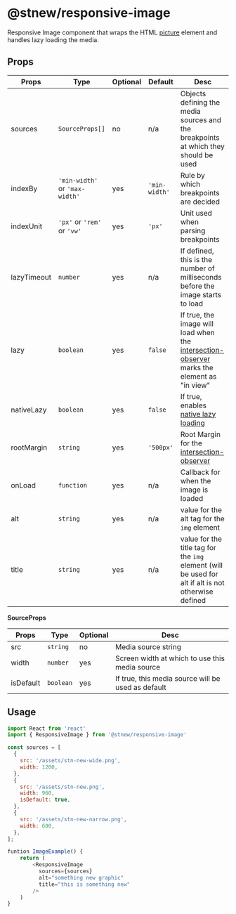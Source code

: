 
# @stnew/responsive-image

Responsive Image component that wraps the HTML [picture] element and handles lazy loading the media.

## Props

| Props | Type | Optional | Default | Desc |
| ----- | ----- | ----- | ----- | ----- |
| sources | `SourceProps[]` | no | n/a | Objects defining the media sources and the breakpoints at which they should be used |
| indexBy | `'min-width'` or `'max-width'` | yes | `'min-width'` | Rule by which breakpoints are decided |
| indexUnit | `'px'` or `'rem'` or `'vw'` | yes | `'px'` | Unit used when parsing breakpoints |
| lazyTimeout | `number` | yes | n/a | If defined, this is the number of milliseconds before the image starts to load |
| lazy | `boolean` | yes | `false` | If true, the image will load when the [intersection-observer] marks the element as "in view" |
| nativeLazy | `boolean` | yes | `false` | If true, enables [native lazy loading](https://developer.mozilla.org/en-US/docs/Web/Performance/Lazy_loading) |
| rootMargin | `string` | yes | `'500px'` | Root Margin for the [intersection-observer] |
| onLoad | `function` | yes | n/a | Callback for when the image is loaded |
| alt | `string` | yes | n/a | value for the alt tag for the `img` element |
| title | `string` | yes | n/a | value for the title tag for the `img` element (will be used for alt if alt is not otherwise defined |

**SourceProps**

| Props | Type | Optional | Desc |
| ----- | ----- | ----- | ----- |
| src | `string` | no | Media source string |
| width | `number` | yes | Screen width at which to use this media source |
| isDefault | `boolean` | yes | If true, this media source will be used as default | 

## Usage

```javascript
import React from 'react'
import { ResponsiveImage } from '@stnew/responsive-image'

const sources = [
  {
    src: '/assets/stn-new-wide.png',
    width: 1200,
  },
  {
    src: '/assets/stn-new.png',
    width: 960,
    isDefault: true,
  },
  {
    src: '/assets/stn-new-narrow.png',
    width: 600,
  },
];

funtion ImageExample() {
	return (
		<ResponsiveImage
	      sources={sources}
	      alt="something new graphic"
	      title="this is something new"
	    />
	)
}
```

[picture]: https://developer.mozilla.org/en-US/docs/Web/HTML/Element/picture
[intersection-observer]: https://developer.mozilla.org/en-US/docs/Web/API/Intersection_Observer_API](https://developer.mozilla.org/en-US/docs/Web/API/Intersection_Observer_API)
